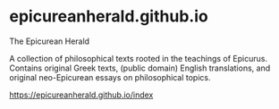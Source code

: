 # epicureanherald.github.io
The Epicurean Herald

A collection of philosophical texts rooted in the teachings of Epicurus. Contains original Greek texts, (public domain) English translations, and original neo-Epicurean essays on philosophical topics.

https://epicureanherald.github.io/index
